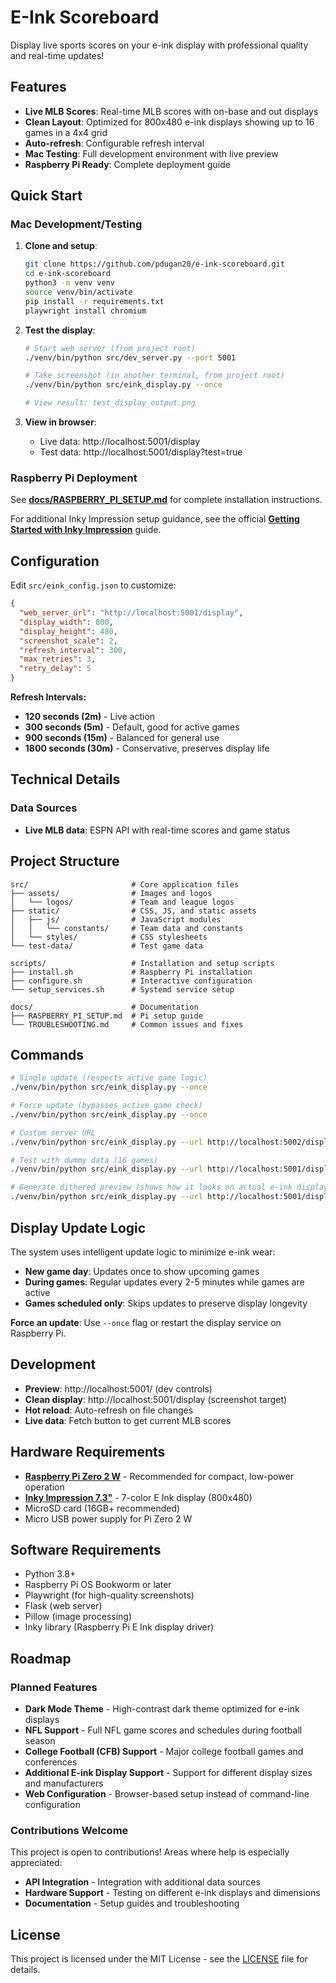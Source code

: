# E-Ink Scoreboard

Display live sports scores on your e-ink display with professional quality and real-time updates!

## Features

- **Live MLB Scores**: Real-time MLB scores with on-base and out displays
- **Clean Layout**: Optimized for 800x480 e-ink displays showing up to 16 games in a 4x4 grid
- **Auto-refresh**: Configurable refresh interval
- **Mac Testing**: Full development environment with live preview
- **Raspberry Pi Ready**: Complete deployment guide

## Quick Start

### Mac Development/Testing

1. **Clone and setup**:

   ```bash
   git clone https://github.com/pdugan20/e-ink-scoreboard.git
   cd e-ink-scoreboard
   python3 -m venv venv
   source venv/bin/activate
   pip install -r requirements.txt
   playwright install chromium
   ```

2. **Test the display**:

   ```bash
   # Start web server (from project root)
   ./venv/bin/python src/dev_server.py --port 5001

   # Take screenshot (in another terminal, from project root)
   ./venv/bin/python src/eink_display.py --once

   # View result: test_display_output.png
   ```

3. **View in browser**:
   - Live data: http://localhost:5001/display
   - Test data: http://localhost:5001/display?test=true

### Raspberry Pi Deployment

See **[docs/RASPBERRY_PI_SETUP.md](docs/RASPBERRY_PI_SETUP.md)** for complete installation instructions.

For additional Inky Impression setup guidance, see the official **[Getting Started with Inky Impression](https://learn.pimoroni.com/article/getting-started-with-inky-impression)** guide.

## Configuration

Edit `src/eink_config.json` to customize:

```json
{
  "web_server_url": "http://localhost:5001/display",
  "display_width": 800,
  "display_height": 480,
  "screenshot_scale": 2,
  "refresh_interval": 300,
  "max_retries": 3,
  "retry_delay": 5
}
```

**Refresh Intervals:**

- **120 seconds (2m)** - Live action
- **300 seconds (5m)** - Default, good for active games
- **900 seconds (15m)** - Balanced for general use
- **1800 seconds (30m)** - Conservative, preserves display life

## Technical Details

### Data Sources

- **Live MLB data**: ESPN API with real-time scores and game status

## Project Structure

```
src/                       # Core application files
├── assets/                # Images and logos
│   └── logos/             # Team and league logos
├── static/                # CSS, JS, and static assets
│   ├── js/                # JavaScript modules
│   │   └── constants/     # Team data and constants
│   └── styles/            # CSS stylesheets
└── test-data/             # Test game data

scripts/                   # Installation and setup scripts
├── install.sh             # Raspberry Pi installation
├── configure.sh           # Interactive configuration
└── setup_services.sh      # Systemd service setup

docs/                      # Documentation
├── RASPBERRY_PI_SETUP.md  # Pi setup guide
└── TROUBLESHOOTING.md     # Common issues and fixes
```

## Commands

```bash
# Single update (respects active game logic)
./venv/bin/python src/eink_display.py --once

# Force update (bypasses active game check)
./venv/bin/python src/eink_display.py --once

# Custom server URL
./venv/bin/python src/eink_display.py --url http://localhost:5002/display

# Test with dummy data (16 games)
./venv/bin/python src/eink_display.py --url http://localhost:5001/display?test=true --once

# Generate dithered preview (shows how it looks on actual e-ink display)
./venv/bin/python src/eink_display.py --url http://localhost:5001/display --once --dithering
```

## Display Update Logic

The system uses intelligent update logic to minimize e-ink wear:

- **New game day**: Updates once to show upcoming games
- **During games**: Regular updates every 2-5 minutes while games are active
- **Games scheduled only**: Skips updates to preserve display longevity

**Force an update**: Use `--once` flag or restart the display service on Raspberry Pi.

## Development

- **Preview**: http://localhost:5001/ (dev controls)
- **Clean display**: http://localhost:5001/display (screenshot target)
- **Hot reload**: Auto-refresh on file changes
- **Live data**: Fetch button to get current MLB scores

## Hardware Requirements

- **[Raspberry Pi Zero 2 W](https://shop.pimoroni.com/products/raspberry-pi-zero-2-w)** - Recommended for compact, low-power operation
- **[Inky Impression 7.3"](https://shop.pimoroni.com/products/inky-impression-7-3?variant=55186435244411)** - 7-color E Ink display (800x480)
- MicroSD card (16GB+ recommended)
- Micro USB power supply for Pi Zero 2 W

## Software Requirements

- Python 3.8+
- Raspberry Pi OS Bookworm or later
- Playwright (for high-quality screenshots)
- Flask (web server)
- Pillow (image processing)
- Inky library (Raspberry Pi E Ink display driver)

## Roadmap

### Planned Features

- **Dark Mode Theme** - High-contrast dark theme optimized for e-ink displays
- **NFL Support** - Full NFL game scores and schedules during football season
- **College Football (CFB) Support** - Major college football games and conferences
- **Additional E-ink Display Support** - Support for different display sizes and manufacturers
- **Web Configuration** - Browser-based setup instead of command-line configuration

### Contributions Welcome

This project is open to contributions! Areas where help is especially appreciated:

- **API Integration** - Integration with additional data sources
- **Hardware Support** - Testing on different e-ink displays and dimensions
- **Documentation** - Setup guides and troubleshooting

## License

This project is licensed under the MIT License - see the [LICENSE](LICENSE) file for details.
